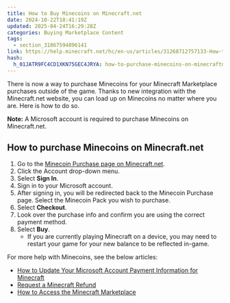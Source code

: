 ```yaml
---
title: How to Buy Minecoins on Minecraft.net
date: 2024-10-22T18:41:19Z
updated: 2025-04-24T16:29:28Z
categories: Buying Marketplace Content
tags:
  - section_31867594896141
link: https://help.minecraft.net/hc/en-us/articles/31268712757133-How-to-Buy-Minecoins-on-Minecraft-net
hash:
  h_01JATR9FC4CD1XKN75GEC4JRYA: how-to-purchase-minecoins-on-minecraftnet
---
```


There is now a way to purchase Minecoins for your Minecraft Marketplace purchases outside of the game. Thanks to new integration with the Minecraft.net website, you can load up on Minecoins no matter where you are. Here is how to do so.

**Note:** A Microsoft account is required to purchase Minecoins on Minecraft.net.

## How to purchase Minecoins on Minecraft.net

1.  Go to the [Minecoin Purchase page on Minecraft.net](http://minecraft.net/en-us/marketplace/buy-minecoins).
2.  Click the Account drop-down menu.
3.  Select **Sign In**.
4.  Sign in to your Microsoft account.
5.  After signing in, you will be redirected back to the Minecoin Purchase page. Select the Minecoin Pack you wish to purchase.
6.  Select **Checkout**.
7.  Look over the purchase info and confirm you are using the correct payment method.
8.  Select **Buy**.
    - If you are currently playing Minecraft on a device, you may need to restart your game for your new balance to be reflected in-game.

For more help with Minecoins, see the below articles:

- [How to Update Your Microsoft Account Payment Information for Minecraft](../Account-Settings/How-to-Update-Your-Microsoft-Account-Payment-Information-for-Minecraft.md)
- [Request a Minecraft Refund](../Buying-Minecraft-Games/Minecraft-Refund-Policy.md)
- [How to Access the Minecraft Marketplace](./How-to-Access-the-Minecraft-Marketplace.md)
